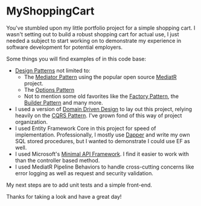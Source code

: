 # MyShoppingCart

You've stumbled upon my little portfolio project for a simple shopping cart. I wasn't setting out to build a robust shopping cart for actual use, I just needed a subject to start working on to demonstrate my experience in software development for potential employers.

Some things you will find examples of in this code base:

- [Design Patterns](https://refactoring.guru/design-patterns/behavioral-patterns) not limited to:
  - The [Mediator Pattern](https://refactoring.guru/design-patterns/mediator) using the popular open source [MediatR](https://github.com/jbogard/MediatR) project.
  - The [Options Pattern](https://learn.microsoft.com/en-us/aspnet/core/fundamentals/configuration/options?view=aspnetcore-7.0)
  - Not to mention some old favorites like the [Factory Pattern](https://refactoring.guru/design-patterns/factory-method), the [Builder Pattern](https://refactoring.guru/design-patterns/builder) and many more.
- I used a version of [Domain Driven Design](https://learn.microsoft.com/en-us/archive/msdn-magazine/2009/february/best-practice-an-introduction-to-domain-driven-design) to lay out this project, relying heavily on the [CQRS Pattern](https://learn.microsoft.com/en-us/azure/architecture/patterns/cqrs). I've grown fond of this way of project organization.
- I used Entity Framework Core in this project for speed of implementation. Professionally, I mostly use [Dapper](https://github.com/DapperLib/Dapper) and write my own SQL stored procedures, but I wanted to demonstrate I could use EF as well.
- I used Microsoft's [Minimal API Framework](https://learn.microsoft.com/en-us/aspnet/core/fundamentals/minimal-apis?view=aspnetcore-7.0). I find it easier to work with than the controller based method.
- I used MediatR Pipeline Behaviors to handle cross-cutting concerns like error logging as well as request and security validation.

My next steps are to add unit tests and a simple front-end.

Thanks for taking a look and have a great day!
